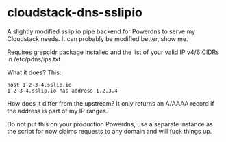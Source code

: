 # cloudstack-dns-sslipio
A slightly modified sslip.io pipe backend for Powerdns to serve my Cloudstack needs.
It can probably be modified better, show me.

Requires grepcidr package installed and the list of your valid IP v4/6 CIDRs in /etc/pdns/ips.txt

What it does? This:

```
host 1-2-3-4.sslip.io
1-2-3-4.sslip.io has address 1.2.3.4
```

How does it differ from the upstream? It only returns an A/AAAA record if the address is part of my IP ranges.

Do not put this on your production Powerdns, use a separate instance as the script for now claims requests to any domain and will fuck things up.
